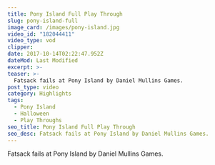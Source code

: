 ```yaml
---
title: Pony Island Full Play Through
slug: pony-island-full
image_card: /images/pony-island.jpg
video_id: "182044411"
video_type: vod
clipper:
date: 2017-10-14T02:22:47.952Z
dateMod: Last Modified
excerpt: >-
teaser: >-
  Fatsack fails at Pony Island by Daniel Mullins Games.
post_type: video
category: Highlights
tags:
  - Pony Island
  - Halloween
  - Play Throughs
seo_title: Pony Island Full Play Through
seo_desc: Fatsack fails at Pony Island by Daniel Mullins Games.
---
```

Fatsack fails at Pony Island by Daniel Mullins Games.
